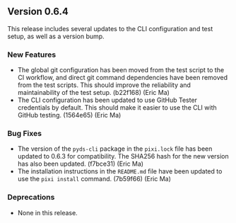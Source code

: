## Version 0.6.4

This release includes several updates to the CLI configuration and test setup, as well as a version bump.

### New Features

- The global git configuration has been moved from the test script to the CI workflow, and direct git command dependencies have been removed from the test scripts. This should improve the reliability and maintainability of the test setup. (b22f168) (Eric Ma)
- The CLI configuration has been updated to use GitHub Tester credentials by default. This should make it easier to use the CLI with GitHub testing. (1564e65) (Eric Ma)

### Bug Fixes

- The version of the `pyds-cli` package in the `pixi.lock` file has been updated to 0.6.3 for compatibility. The SHA256 hash for the new version has also been updated. (f7bce31) (Eric Ma)
- The installation instructions in the `README.md` file have been updated to use the `pixi install` command. (7b59f66) (Eric Ma)

### Deprecations

- None in this release.
